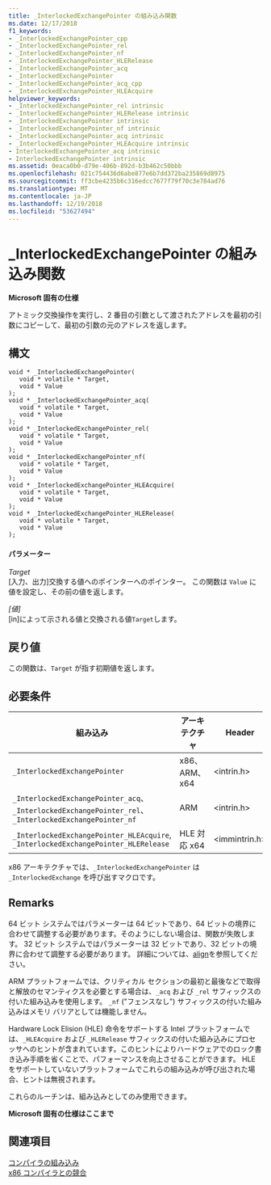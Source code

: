 ```yaml
---
title: _InterlockedExchangePointer の組み込み関数
ms.date: 12/17/2018
f1_keywords:
- _InterlockedExchangePointer_cpp
- _InterlockedExchangePointer_rel
- _InterlockedExchangePointer_nf
- _InterlockedExchangePointer_HLERelease
- _InterlockedExchangePointer_acq
- _InterlockedExchangePointer
- _InterlockedExchangePointer_acq_cpp
- _InterlockedExchangePointer_HLEAcquire
helpviewer_keywords:
- _InterlockedExchangePointer_rel intrinsic
- _InterlockedExchangePointer_HLERelease intrinsic
- _InterlockedExchangePointer intrinsic
- _InterlockedExchangePointer_nf intrinsic
- _InterlockedExchangePointer_acq intrinsic
- _InterlockedExchangePointer_HLEAcquire intrinsic
- InterlockedExchangePointer_acq intrinsic
- InterlockedExchangePointer intrinsic
ms.assetid: 0eaca0b0-d79e-406b-892d-b3b462c50bbb
ms.openlocfilehash: 021c754436d6abe877e6b7dd372ba235869d8975
ms.sourcegitcommit: ff3cbe4235b6c316edcc7677f79f70c3e784ad76
ms.translationtype: MT
ms.contentlocale: ja-JP
ms.lasthandoff: 12/19/2018
ms.locfileid: "53627494"
---
```

# <a name="interlockedexchangepointer-intrinsic-functions"></a>_InterlockedExchangePointer の組み込み関数

**Microsoft 固有の仕様**

アトミック交換操作を実行し、2 番目の引数として渡されたアドレスを最初の引数にコピーして、最初の引数の元のアドレスを返します。

## <a name="syntax"></a>構文

```
void * _InterlockedExchangePointer(
   void * volatile * Target,
   void * Value
);
void * _InterlockedExchangePointer_acq(
   void * volatile * Target,
   void * Value
);
void * _InterlockedExchangePointer_rel(
   void * volatile * Target,
   void * Value
);
void * _InterlockedExchangePointer_nf(
   void * volatile * Target,
   void * Value
);
void * _InterlockedExchangePointer_HLEAcquire(
   void * volatile * Target,
   void * Value
);
void * _InterlockedExchangePointer_HLERelease(
   void * volatile * Target,
   void * Value
);
```

#### <a name="parameters"></a>パラメーター

*Target*<br/>
[入力、出力]交換する値へのポインターへのポインター。 この関数は `Value` に値を設定し、その前の値を返します。

*[値]*<br/>
[in]によって示される値と交換される値`Target`します。

## <a name="return-value"></a>戻り値

この関数は、`Target` が指す初期値を返します。

## <a name="requirements"></a>必要条件

|組み込み|アーキテクチャ|Header|
|---------------|------------------|------------|
|`_InterlockedExchangePointer`|x86、ARM、x64|\<intrin.h>|
|`_InterlockedExchangePointer_acq`、 `_InterlockedExchangePointer_rel`、 `_InterlockedExchangePointer_nf`|ARM|\<intrin.h>|
|`_InterlockedExchangePointer_HLEAcquire`, `_InterlockedExchangePointer_HLERelease`|HLE 対応 x64|\<immintrin.h>|

x86 アーキテクチャでは、`_InterlockedExchangePointer` は `_InterlockedExchange` を呼び出すマクロです。

## <a name="remarks"></a>Remarks

64 ビット システムではパラメーターは 64 ビットであり、64 ビットの境界に合わせて調整する必要があります。そのようにしない場合は、関数が失敗します。 32 ビット システムではパラメーターは 32 ビットであり、32 ビットの境界に合わせて調整する必要があります。 詳細については、[align](../cpp/align-cpp.md)を参照してください。

ARM プラットフォームでは、クリティカル セクションの最初と最後などで取得と解放のセマンティクスを必要とする場合は、`_acq` および `_rel` サフィックスの付いた組み込みを使用します。 `_nf` ("フェンスなし") サフィックスの付いた組み込みはメモリ バリアとしては機能しません。

Hardware Lock Elision (HLE) 命令をサポートする Intel プラットフォームでは、`_HLEAcquire` および `_HLERelease` サフィックスの付いた組み込みにプロセッサへのヒントが含まれています。このヒントによりハードウェアでのロック書き込み手順を省くことで、パフォーマンスを向上させることができます。 HLE をサポートしていないプラットフォームでこれらの組み込みが呼び出された場合、ヒントは無視されます。

これらのルーチンは、組み込みとしてのみ使用できます。

**Microsoft 固有の仕様はここまで**

## <a name="see-also"></a>関連項目

[コンパイラの組み込み](../intrinsics/compiler-intrinsics.md)<br/>
[x86 コンパイラとの競合](../build/x64-software-conventions.md#conflicts-with-the-x86-compiler)